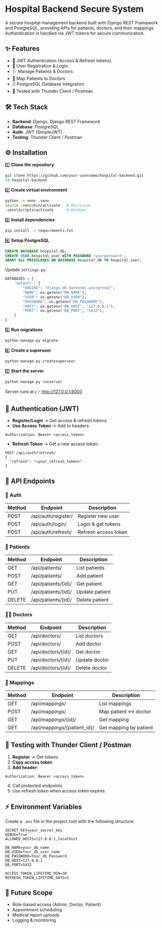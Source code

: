 # Hospital Backend Secure System

A secure hospital management backend built with Django REST Framework and PostgreSQL, providing APIs for patients, doctors, and their mappings. Authentication is handled via JWT tokens for secure communication.

## ✨ Features

- 🔐 JWT Authentication (Access & Refresh tokens)
- 👤 User Registration & Login
- 🩺 Manage Patients & Doctors
- 🔗 Map Patients to Doctors
- 🗄️ PostgreSQL Database Integration
- 🧪 Tested with Thunder Client / Postman

## 🛠️ Tech Stack

- **Backend**: Django, Django REST Framework
- **Database**: PostgreSQL
- **Auth**: JWT (SimpleJWT)
- **Testing**: Thunder Client / Postman

## ⚙️ Installation

1️⃣ **Clone the repository**

```bash
git clone https://github.com/your-username/hospital-backend.git
cd hospital-backend
```

2️⃣ **Create virtual environment**

```bash
python -m venv .venv
source .venv/bin/activate   # Mac/Linux
.venv\Scripts\activate      # Windows
```

3️⃣ **Install dependencies**

```bash
pip install -r requirements.txt
```

4️⃣ **Setup PostgreSQL**

```sql
CREATE DATABASE hospital_db;
CREATE USER hospital_user WITH PASSWORD 'yourpassword';
GRANT ALL PRIVILEGES ON DATABASE hospital_db TO hospital_user;
```

Update `settings.py`:

```python
DATABASES = {
    'default': {
        "ENGINE": "django.db.backends.postgresql",
        "NAME": os.getenv("DB_NAME"),
        "USER": os.getenv("DB_USER"),
        "PASSWORD": os.getenv("DB_PASSWORD"),
        "HOST": os.getenv("DB_HOST", "127.0.0.1"),
        "PORT": os.getenv("DB_PORT", "5432"),
    }
}
```

5️⃣ **Run migrations**

```bash
python manage.py migrate
```

6️⃣ **Create a superuser**

```bash
python manage.py createsuperuser
```

7️⃣ **Start the server**

```bash
python manage.py runserver
```

Server runs at 👉 http://127.0.0.1:8000

## 🔐 Authentication (JWT)

- **Register/Login** → Get access & refresh tokens
- **Use Access Token** → Add to headers:

```
Authorization: Bearer <access_token>
```

- **Refresh Token** → Get a new access token:

```
POST /api/auth/refresh/
{
  "refresh": "<your_refresh_token>"
}
```

## 📌 API Endpoints

### 🔑 Auth

| Method | Endpoint                | Description             |
|--------|-------------------------|-------------------------|
| POST   | /api/auth/register/     | Register new user       |
| POST   | /api/auth/login/        | Login & get tokens      |
| POST   | /api/auth/refresh/      | Refresh access token    |

### 🧑 Patients

| Method | Endpoint                | Description             |
|--------|-------------------------|-------------------------|
| GET    | /api/patients/          | List patients           |
| POST   | /api/patients/          | Add patient             |
| GET    | /api/patients/{id}/     | Get patient             |
| PUT    | /api/patients/{id}/     | Update patient          |
| DELETE | /api/patients/{id}/     | Delete patient          |

### 👨‍⚕️ Doctors

| Method | Endpoint                | Description             |
|--------|-------------------------|-------------------------|
| GET    | /api/doctors/           | List doctors            |
| POST   | /api/doctors/           | Add doctor              |
| GET    | /api/doctors/{id}/      | Get doctor              |
| PUT    | /api/doctors/{id}/      | Update doctor           |
| DELETE | /api/doctors/{id}/      | Delete doctor           |

### 🔗 Mappings

| Method | Endpoint                      | Description                  |
|--------|-------------------------------|------------------------------|
| GET    | /api/mappings/                | List mappings                |
| POST   | /api/mappings/                | Map patient ↔ doctor         |
| GET    | /api/mappings/{id}/           | Get mapping                  |
| GET    | /api/mappings/{patient_id}/   | Get mapping by patient       |

## 🧪 Testing with Thunder Client / Postman

1. **Register** → Get tokens
2. **Copy access token**
3. **Add header**:

```
Authorization: Bearer <access_token>
```

4. Call protected endpoints
5. Use refresh token when access token expires

## ⚡ Environment Variables

Create a `.env` file in the project root with the following structure:

```env
SECRET_KEY=your_secret_key
DEBUG=True
ALLOWED_HOSTS=127.0.0.1,localhost

DB_NAME=your_db_name
DB_USER=Your_db_user_name
DB_PASSWORD=Your_db_Password
DB_HOST=127.0.0.1
DB_PORT=5432

ACCESS_TOKEN_LIFETIME_MIN=30
REFRESH_TOKEN_LIFETIME_DAYS=1
```

## 🚀 Future Scope

- Role-based access (Admin, Doctor, Patient)
- Appointment scheduling
- Medical report uploads
- Logging & monitoring
